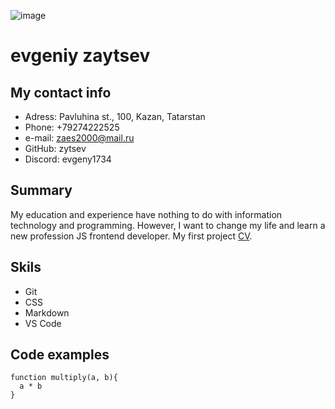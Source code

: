 ![image](http://ipic.su/img/img7/fs/face.1654581002.jpg)
# evgeniy zaytsev
## My contact info
- Adress: Pavluhina st., 100, Kazan, Tatarstan
- Phone: +79274222525
- e-mail: zaes2000@mail.ru
- GitHub: zytsev
- Discord: evgeny1734
## Summary
My education and experience have nothing to do with information technology and programming. However, I want to change my life and learn a new profession JS frontend developer. My first project [CV](https://github.com/zytsev/rsschool-cv.git).
## Skils
- Git
- CSS
- Markdown
- VS Code
## Code examples
~~~
function multiply(a, b){
  a * b
}
~~~